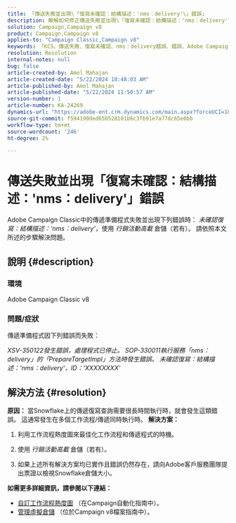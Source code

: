 ```yaml
---
title: 「傳送失敗並出現\「復寫未確認：結構描述：'nms：delivery'\」錯誤」
description: 瞭解如何修正傳送失敗並出現\「復寫未確認：結構描述：'nms：delivery'\」錯誤的Adobe Campaign Classic問題。
solution: Campaign,Campaign v8
product: Campaign,Campaign v8
applies-to: "Campaign Classic,Campaign v8"
keywords: 「KCS、傳送失敗、復寫未確認、nms：delivery錯誤、錯誤、Adobe Campaign Classic、ACC」
resolution: Resolution
internal-notes: null
bug: false
article-created-by: Amol Mahajan
article-created-date: "5/22/2024 10:48:03 AM"
article-published-by: Amol Mahajan
article-published-date: "5/22/2024 11:50:57 AM"
version-number: 1
article-number: KA-24269
dynamics-url: "https://adobe-ent.crm.dynamics.com/main.aspx?forceUCI=1&pagetype=entityrecord&etn=knowledgearticle&id=034828bf-2818-ef11-9f89-000d3a372703"
source-git-commit: f594190ded65b528101b6c3fb91e7a77dc65e0bb
workflow-type: tm+mt
source-wordcount: '246'
ht-degree: 2%

---
```


# 傳送失敗並出現「復寫未確認：結構描述：&#39;nms：delivery&#39;」錯誤


Adobe Campaign Classic中的傳遞準備程式失敗並出現下列錯誤時： *未確認復寫：結構描述：&#39;nms：delivery&#39;*，使用 *行銷活動高載* 倉儲（若有）。 請依照本文所述的步驟解決問題。

## 說明 {#description}


### <b>環境</b>

Adobe Campaign Classic v8



### <b>問題/症狀</b>

傳遞準備程式因下列錯誤而失敗：

*XSV-350122發生錯誤，處理程式已停止。*
*SOP-330011執行服務「nms：delivery」的「PrepareTargetImpl」方法時發生錯誤。*
*未確認復寫：結構描述：&#39;nms：delivery&#39;，ID：&#39;XXXXXXXX&#39;*


## 解決方法 {#resolution}

<b>原因：</b>
當Snowflake上的傳遞復寫查詢需要很長時間執行時，就會發生這類錯誤。 這通常發生在多個工作流程/傳遞同時執行時。
<b>解決方案：</b>
1. 利用工作流程熱度圖來最佳化工作流程和傳遞程式的時機。


2. 使用 *行銷活動高載* 倉儲（若有）。


3. 如果上述所有解決方案均已實作且錯誤仍然存在，請向Adobe客戶服務團隊提出票證以檢視Snowflake倉儲大小。


<b>如需更多詳細資訊，請參閱以下連結：</b>

- [自訂工作流程熱度圖](https://experienceleague.adobe.com/en/docs/campaign/automation/workflows/monitoring-workflows/heatmap#using-the-heatmap) （在Campaign自動化指南中）。
- [管理虛擬倉儲](https://experienceleague.adobe.com/en/docs/campaign/campaign-v8/data/workflows#warehouse) （位於Campaign v8檔案指南中）。

